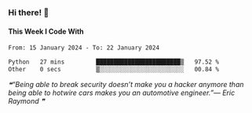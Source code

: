 ### Hi there! 👋

#### This Week I Code With
<!--START_SECTION:waka-->

```txt
From: 15 January 2024 - To: 22 January 2024

Python   27 mins         ████████████████████████▒   97.52 %
Other    0 secs          ▒░░░░░░░░░░░░░░░░░░░░░░░░   00.84 %
```

<!--END_SECTION:waka-->

<!--STARTS_HERE_QUOTE_README-->
<i>❝“Being able to break security doesn’t make you a hacker anymore than being able to hotwire cars makes you an automotive engineer.”— Eric Raymond   ❞</i>
<!--ENDS_HERE_QUOTE_README-->
